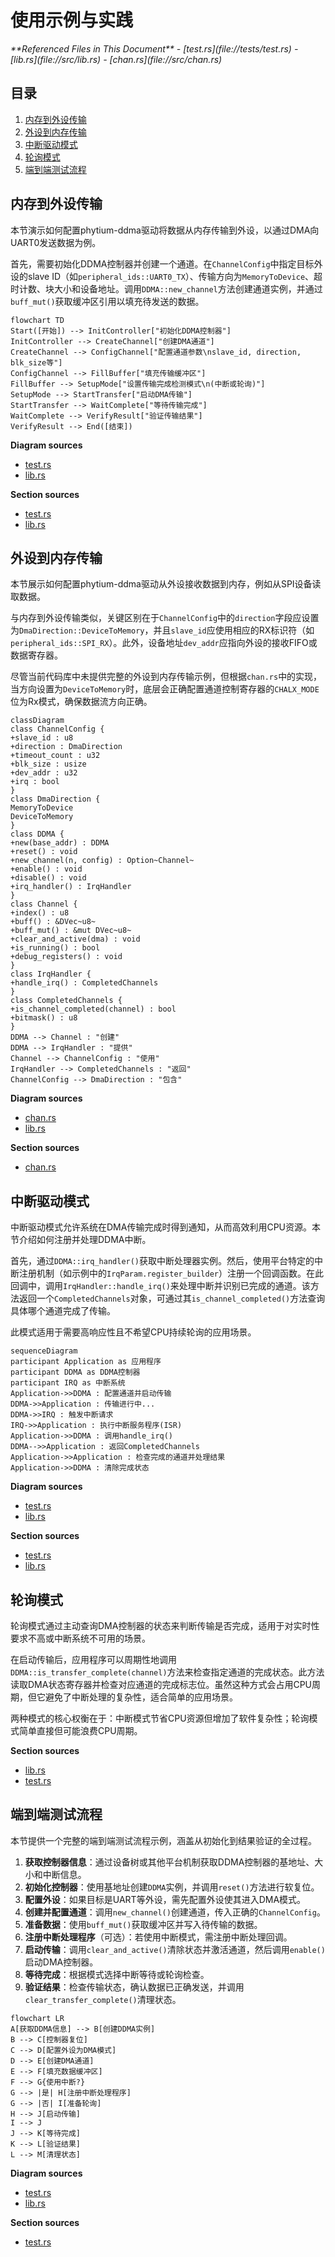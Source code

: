# 使用示例与实践

<cite>
**Referenced Files in This Document**   
- [test.rs](file://tests/test.rs)
- [lib.rs](file://src/lib.rs)
- [chan.rs](file://src/chan.rs)
</cite>

## 目录
1. [内存到外设传输](#内存到外设传输)
2. [外设到内存传输](#外设到内存传输)
3. [中断驱动模式](#中断驱动模式)
4. [轮询模式](#轮询模式)
5. [端到端测试流程](#端到端测试流程)

## 内存到外设传输

本节演示如何配置phytium-ddma驱动将数据从内存传输到外设，以通过DMA向UART0发送数据为例。

首先，需要初始化DDMA控制器并创建一个通道。在`ChannelConfig`中指定目标外设的slave ID（如`peripheral_ids::UART0_TX`）、传输方向为`MemoryToDevice`、超时计数、块大小和设备地址。调用`DDMA::new_channel`方法创建通道实例，并通过`buff_mut()`获取缓冲区引用以填充待发送的数据。

```mermaid
flowchart TD
Start([开始]) --> InitController["初始化DDMA控制器"]
InitController --> CreateChannel["创建DMA通道"]
CreateChannel --> ConfigChannel["配置通道参数\nslave_id, direction, blk_size等"]
ConfigChannel --> FillBuffer["填充传输缓冲区"]
FillBuffer --> SetupMode["设置传输完成检测模式\n(中断或轮询)"]
SetupMode --> StartTransfer["启动DMA传输"]
StartTransfer --> WaitComplete["等待传输完成"]
WaitComplete --> VerifyResult["验证传输结果"]
VerifyResult --> End([结束])
```

**Diagram sources**
- [test.rs](file://tests/test.rs#L49-L94)
- [lib.rs](file://src/lib.rs#L104-L136)

**Section sources**
- [test.rs](file://tests/test.rs#L49-L94)
- [lib.rs](file://src/lib.rs#L104-L136)

## 外设到内存传输

本节展示如何配置phytium-ddma驱动从外设接收数据到内存，例如从SPI设备读取数据。

与内存到外设传输类似，关键区别在于`ChannelConfig`中的`direction`字段应设置为`DmaDirection::DeviceToMemory`，并且`slave_id`应使用相应的RX标识符（如`peripheral_ids::SPI_RX`）。此外，设备地址`dev_addr`应指向外设的接收FIFO或数据寄存器。

尽管当前代码库中未提供完整的外设到内存传输示例，但根据`chan.rs`中的实现，当方向设置为`DeviceToMemory`时，底层会正确配置通道控制寄存器的`CHALX_MODE`位为Rx模式，确保数据流方向正确。

```mermaid
classDiagram
class ChannelConfig {
+slave_id : u8
+direction : DmaDirection
+timeout_count : u32
+blk_size : usize
+dev_addr : u32
+irq : bool
}
class DmaDirection {
MemoryToDevice
DeviceToMemory
}
class DDMA {
+new(base_addr) : DDMA
+reset() : void
+new_channel(n, config) : Option~Channel~
+enable() : void
+disable() : void
+irq_handler() : IrqHandler
}
class Channel {
+index() : u8
+buff() : &DVec~u8~
+buff_mut() : &mut DVec~u8~
+clear_and_active(dma) : void
+is_running() : bool
+debug_registers() : void
}
class IrqHandler {
+handle_irq() : CompletedChannels
}
class CompletedChannels {
+is_channel_completed(channel) : bool
+bitmask() : u8
}
DDMA --> Channel : "创建"
DDMA --> IrqHandler : "提供"
Channel --> ChannelConfig : "使用"
IrqHandler --> CompletedChannels : "返回"
ChannelConfig --> DmaDirection : "包含"
```

**Diagram sources**
- [chan.rs](file://src/chan.rs#L56-L65)
- [lib.rs](file://src/lib.rs#L17-L27)

**Section sources**
- [chan.rs](file://src/chan.rs#L56-L65)

## 中断驱动模式

中断驱动模式允许系统在DMA传输完成时得到通知，从而高效利用CPU资源。本节介绍如何注册并处理DDMA中断。

首先，通过`DDMA::irq_handler()`获取中断处理器实例。然后，使用平台特定的中断注册机制（如示例中的`IrqParam.register_builder`）注册一个回调函数。在此回调中，调用`IrqHandler::handle_irq()`来处理中断并识别已完成的通道。该方法返回一个`CompletedChannels`对象，可通过其`is_channel_completed()`方法查询具体哪个通道完成了传输。

此模式适用于需要高响应性且不希望CPU持续轮询的应用场景。

```mermaid
sequenceDiagram
participant Application as 应用程序
participant DDMA as DDMA控制器
participant IRQ as 中断系统
Application->>DDMA : 配置通道并启动传输
DDMA->>Application : 传输进行中...
DDMA->>IRQ : 触发中断请求
IRQ->>Application : 执行中断服务程序(ISR)
Application->>DDMA : 调用handle_irq()
DDMA-->>Application : 返回CompletedChannels
Application->>Application : 检查完成的通道并处理结果
Application->>DDMA : 清除完成状态
```

**Diagram sources**
- [test.rs](file://tests/test.rs#L75-L94)
- [lib.rs](file://src/lib.rs#L213-L244)

**Section sources**
- [test.rs](file://tests/test.rs#L75-L94)
- [lib.rs](file://src/lib.rs#L213-L244)

## 轮询模式

轮询模式通过主动查询DMA控制器的状态来判断传输是否完成，适用于对实时性要求不高或中断系统不可用的场景。

在启动传输后，应用程序可以周期性地调用`DDMA::is_transfer_complete(channel)`方法来检查指定通道的完成状态。此方法读取DMA状态寄存器并检查对应通道的完成标志位。虽然这种方式会占用CPU周期，但它避免了中断处理的复杂性，适合简单的应用场景。

两种模式的核心权衡在于：中断模式节省CPU资源但增加了软件复杂性；轮询模式简单直接但可能浪费CPU周期。

**Section sources**
- [lib.rs](file://src/lib.rs#L168-L184)
- [test.rs](file://tests/test.rs#L108-L135)

## 端到端测试流程

本节提供一个完整的端到端测试流程示例，涵盖从初始化到结果验证的全过程。

1. **获取控制器信息**：通过设备树或其他平台机制获取DDMA控制器的基地址、大小和中断信息。
2. **初始化控制器**：使用基地址创建`DDMA`实例，并调用`reset()`方法进行软复位。
3. **配置外设**：如果目标是UART等外设，需先配置外设使其进入DMA模式。
4. **创建并配置通道**：调用`new_channel()`创建通道，传入正确的`ChannelConfig`。
5. **准备数据**：使用`buff_mut()`获取缓冲区并写入待传输的数据。
6. **注册中断处理程序**（可选）：若使用中断模式，需注册中断处理回调。
7. **启动传输**：调用`clear_and_active()`清除状态并激活通道，然后调用`enable()`启动DMA控制器。
8. **等待完成**：根据模式选择中断等待或轮询检查。
9. **验证结果**：检查传输状态，确认数据已正确发送，并调用`clear_transfer_complete()`清理状态。

```mermaid
flowchart LR
A[获取DDMA信息] --> B[创建DDMA实例]
B --> C[控制器复位]
C --> D[配置外设为DMA模式]
D --> E[创建DMA通道]
E --> F[填充数据缓冲区]
F --> G{使用中断?}
G --> |是| H[注册中断处理程序]
G --> |否| I[准备轮询]
H --> J[启动传输]
I --> J
J --> K[等待完成]
K --> L[验证结果]
L --> M[清理状态]
```

**Diagram sources**
- [test.rs](file://tests/test.rs#L49-L167)
- [lib.rs](file://src/lib.rs#L45-L65)

**Section sources**
- [test.rs](file://tests/test.rs#L49-L167)